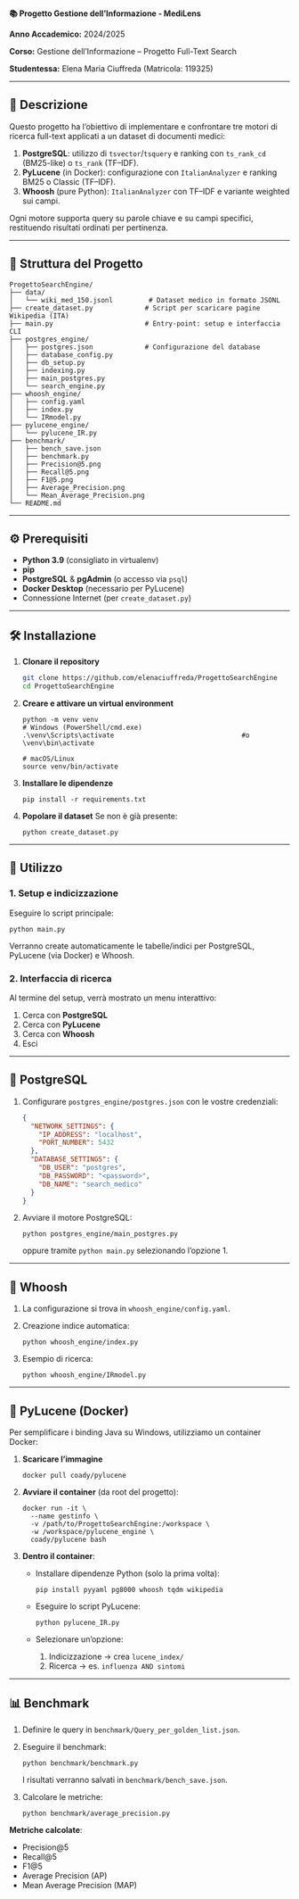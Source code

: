 **📚 Progetto Gestione dell’Informazione - MediLens**


**Anno Accademico:** 2024/2025


**Corso:** Gestione dell’Informazione – Progetto Full-Text Search


**Studentessa:** Elena Maria Ciuffreda (Matricola: 119325)

---

## 🔎 Descrizione

Questo progetto ha l’obiettivo di implementare e confrontare tre motori di ricerca full-text applicati a un dataset di documenti medici:

1. **PostgreSQL**: utilizzo di `tsvector`/`tsquery` e ranking con `ts_rank_cd` (BM25-like) o `ts_rank` (TF–IDF).
2. **PyLucene** (in Docker): configurazione con `ItalianAnalyzer` e ranking BM25 o Classic (TF–IDF).
3. **Whoosh** (pure Python): `ItalianAnalyzer` con TF–IDF e variante weighted sui campi.

Ogni motore supporta query su parole chiave e su campi specifici, restituendo risultati ordinati per pertinenza.

---

## 📂 Struttura del Progetto

```
ProgettoSearchEngine/
├── data/
│   └── wiki_med_150.jsonl         # Dataset medico in formato JSONL
├── create_dataset.py             # Script per scaricare pagine Wikipedia (ITA)
├── main.py                       # Entry-point: setup e interfaccia CLI
├── postgres_engine/
│   ├── postgres.json             # Configurazione del database
│   ├── database_config.py
│   ├── db_setup.py
│   ├── indexing.py
│   ├── main_postgres.py
│   └── search_engine.py
├── whoosh_engine/
│   ├── config.yaml
│   ├── index.py
│   └── IRmodel.py
├── pylucene_engine/
│   └── pylucene_IR.py            
├── benchmark/
│   ├── bench_save.json
│   ├── benchmark.py
│   ├── Precision@5.png
│   ├── Recall@5.png
│   ├── F1@5.png
│   ├── Average_Precision.png
│   └── Mean_Average_Precision.png
└── README.md                    
```

---

## ⚙️ Prerequisiti

* **Python 3.9** (consigliato in virtualenv)
* **pip**
* **PostgreSQL** & **pgAdmin** (o accesso via `psql`)
* **Docker Desktop** (necessario per PyLucene)
* Connessione Internet (per `create_dataset.py`)

---

## 🛠️ Installazione

1. **Clonare il repository**

   ```bash
   git clone https://github.com/elenaciuffreda/ProgettoSearchEngine
   cd ProgettoSearchEngine
   ```

2. **Creare e attivare un virtual environment**

   ```
   python -m venv venv
   # Windows (PowerShell/cmd.exe)
   .\venv\Scripts\activate                                #o \venv\bin\activate

   # macOS/Linux
   source venv/bin/activate
   ```

3. **Installare le dipendenze**

   ```
   pip install -r requirements.txt
   ```

4. **Popolare il dataset**
   Se non è già presente:

   ```
   python create_dataset.py
   ```

---

## 🚀 Utilizzo

### 1. Setup e indicizzazione

Eseguire lo script principale:

```
python main.py
```

Verranno create automaticamente le tabelle/indici per PostgreSQL, PyLucene (via Docker) e Whoosh.

### 2. Interfaccia di ricerca

Al termine del setup, verrà mostrato un menu interattivo:

1. Cerca con **PostgreSQL**
2. Cerca con **PyLucene**
3. Cerca con **Whoosh**
4. Esci

---

## 🐘 PostgreSQL

1. Configurare `postgres_engine/postgres.json` con le vostre credenziali:

   ```json
   {
     "NETWORK_SETTINGS": {
       "IP_ADDRESS": "localhost",
       "PORT_NUMBER": 5432
     },
     "DATABASE_SETTINGS": {
       "DB_USER": "postgres",
       "DB_PASSWORD": "<password>",
       "DB_NAME": "search_medico"
     }
   }
   ```

2. Avviare il motore PostgreSQL:

   ```
   python postgres_engine/main_postgres.py
   ```

   oppure tramite `python main.py` selezionando l’opzione 1.

---

## 🐍 Whoosh

1. La configurazione si trova in `whoosh_engine/config.yaml`.
2. Creazione indice automatica:

   ```
   python whoosh_engine/index.py
   ```
3. Esempio di ricerca:

   ```
   python whoosh_engine/IRmodel.py
   ```

---

## 🐳 PyLucene (Docker)

Per semplificare i binding Java su Windows, utilizziamo un container Docker:

1. **Scaricare l’immagine**

   ```
   docker pull coady/pylucene
   ```

2. **Avviare il container** (da root del progetto):

   ```
   docker run -it \
     --name gestinfo \
     -v /path/to/ProgettoSearchEngine:/workspace \
     -w /workspace/pylucene_engine \
     coady/pylucene bash
   ```

3. **Dentro il container**:

   * Installare dipendenze Python (solo la prima volta):

     ```
     pip install pyyaml pg8000 whoosh tqdm wikipedia
     ```
   * Eseguire lo script PyLucene:

     ```
     python pylucene_IR.py
     ```
   * Selezionare un’opzione:

     1. Indicizzazione → crea `lucene_index/`
     2. Ricerca → es. `influenza AND sintomi`

---

## 📊 Benchmark

1. Definire le query in `benchmark/Query_per_golden_list.json`.
2. Eseguire il benchmark:

   ```
   python benchmark/benchmark.py
   ```

   I risultati verranno salvati in `benchmark/bench_save.json`.
3. Calcolare le metriche:

   ```
   python benchmark/average_precision.py
   ```

**Metriche calcolate**:

* Precision\@5
* Recall\@5
* F1\@5
* Average Precision (AP)
* Mean Average Precision (MAP)
